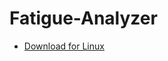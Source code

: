 # Fatigue-Analyzer
* [Download for Linux](https://github.com/ChaminduWeerasinghe/Fatigue-Analyzer/raw/Linux/dist/Fatigue-Identifier-Linux.zip)
